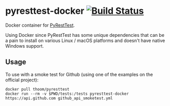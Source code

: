 # pyresttest-docker [![Build Status](https://travis-ci.org/thoom/pyresttest-docker.svg?branch=master)](https://travis-ci.org/thoom/pyresttest-docker)
Docker container for [PyRestTest](https://github.com/svanoort/pyresttest).

Using Docker since PyRestTest has some unique dependencies that can be a pain to install on
various Linux / macOS platforms and doesn't have native Windows support.

## Usage

To use with a smoke test for Github (using one of the examples on the official project):

    docker pull thoom/pyresttest
    docker run --rm -v $PWD/tests:/tests pyresttest-docker https://api.github.com github_api_smoketest.yml
